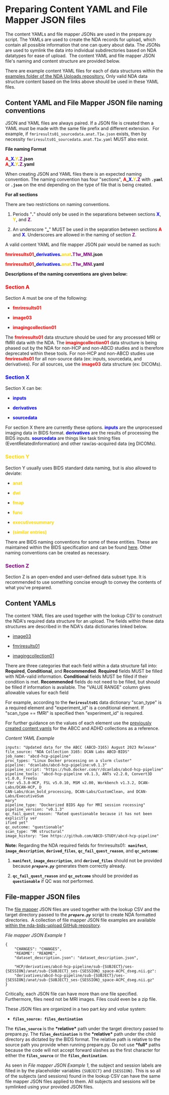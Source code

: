 # Preparing Content YAML and File Mapper JSON files

The content YAMLs and file mapper JSONs are used in the prepare.py
script. The YAMLs are used to create the NDA records for upload, which
contain all possible information that one can query about data. The
JSONs are used to symlink the data into individual subdirectories based
on NDA datatypes for ease of upload.  The content YAML and file mapper
JSON file's naming and content structure are provided below.

There are example content YAML files for each of data structures within the 
[examples folder of the NDA Uploads repository.](https://github.com/DCAN-Labs/nda-bids-upload/tree/main/examples)
Only valid NDA data structure content based on the
links above should be used in these YAML files.

## Content YAML and File Mapper JSON file naming conventions
JSON and YAML files are always paired. If a JSON file is created then a
YAML must be made with the same file prefix and different extension. 
For example, if `fmriresults01_sourcedata.anat.T1w.json` exists, then by
necessity `fmriresults01_sourcedata.anat.T1w.yaml` MUST also exist.

**File naming Format**

**<span style="color:red">A</span>_<span style="color:blue">X</span>.<span style="color:gold">Y</span>.<span style="color:purple">Z</span>.json**<br>
**<span style="color:red">A</span>_<span style="color:blue">X</span>.<span style="color:gold">Y</span>.<span style="color:purple">Z</span>.yaml**

When creating JSON and YAML files there is an expected naming
convention. The naming convention has four "sections", **<span style="color:red">A</span>_<span style="color:blue">X</span>.<span style="color:gold">Y</span>.<span style="color:purple">Z</span>** with
**`.yaml`** or **`.json`** on the end depending on the type of file that is
being created. 

**For all sections**

There are two restrictions on naming conventions.

1.  Periods "**.**" should only be used in the separations between sections **<span style="color:blue">X</span>**, **<span style="color:gold">Y</span>**, and **<span style="color:purple">Z</span>**.

2.  An underscore "**_**" MUST be used in the separation between sections **<span style="color:red">A</span>** and **<span style="color:blue">X</span>**. Underscores are allowed in the naming of section **<span style="color:purple">Z</span>**.

A valid content YAML and file mapper JSON pair would be named as such:

**<span style="color:red">fmriresults01</span>_<span style="color:blue">derivatives</span>.<span style="color:gold">anat</span>.<span style="color:purple">T1w_MNI</span>.json**

**<span style="color:red">fmriresults01</span>_<span style="color:blue">derivatives</span>.<span style="color:gold">anat</span>.<span style="color:purple">T1w_MNI</span>.yaml**

**Descriptions of the naming conventions are given below:**

### <span style="color:red">Section A</span>

Section A must be one of the following:

-   **<span style="color:red">fmriresults01</span>**

-   **<span style="color:red">image03</span>**

-   **<span style="color:red">imagingcollection01</span>**

The **<span style="color:red">fmriresults01</span>** data structure should be used for any processed
MRI or fMRI data with the NDA. The **<span style="color:red">imagingcollection01</span>** data
structure is being phased out by the NDA for non-HCP and non-ABCD
studies and is therefore deprecated within these
tools. For non-HCP and non-ABCD studies use **<span style="color:red">fmriresults01</span>** for all
non-source data (ex: inputs, sourcedata, and derivatives). For all
sources, use the **<span style="color:red">image03</span>** data structure (ex: DICOMs).

### <span style="color:blue">Section X</span>

Section X can be:

-   **<span style="color:blue">inputs</span>**

-   **<span style="color:blue">derivatives</span>**

-   **<span style="color:blue">sourcedata</span>**

For section X there are currently these options. **<span style="color:blue">inputs</span>** are the
unprocessed imaging data in BIDS format. **<span style="color:blue">derivatives</span>** are the results
of processing the BIDS inputs. **<span style="color:blue">sourcedata</span>** are things like task
timing files (EventRelatedInformation) and other raw/as-acquired data
(eg DICOMs).

### <span style="color:gold">Section Y</span>

Section Y usually uses BIDS standard data naming, but is also allowed to deviate:

-   **<span style="color:gold">anat</span>**

-   **<span style="color:gold">dwi</span>**

-   **<span style="color:gold">fmap</span>**

-   **<span style="color:gold">func</span>**

-   **<span style="color:gold">executivesummary</span>**

-   **<span style="color:gold">(similar entries)</span>**

There are BIDS naming conventions for some of these entities. These are
maintained within the BIDS specification and can be found
[here](https://bids-specification.readthedocs.io/en/stable/99-appendices/04-entity-table.html#magnetic-resonance-imaging).
Other naming conventions can be created as necessary.

### <span style="color:purple">Section Z</span>

Section Z is an open-ended and user-defined data subset type. It is recommended to
use something concise enough to convey the contents of what you've
prepared.

## Content YAMLs

The content YAML files are used together with the lookup CSV to
construct the NDA's required data structure for an upload. The fields
within these data structures are described in the NDA's data
dictionaries linked below.

-   [image03](https://nda.nih.gov/data_structure.html?short_name=image03)

-   [fmriresults01](https://nda.nih.gov/data_structure.html?short_name=fmriresults01)

-   [imagingcollection01](https://nda.nih.gov/data_structure.html?short_name=imagingcollection01)

There are three categories that each field within a data structure fall
into: **Required**, **Conditional**, and **Recommended**. 
**Required** fields MUST be filled with NDA-valid information. 
**Conditional** fields MUST be filled if their condition is met. 
**Recommended** fields do not need to be filled, but should be filled if information is available. The
"VALUE RANGE" column gives allowable values for each field

For example, according to the **`fmriresults01`** data dictionary
"scan_type" is a required element and "experiment_id" is a conditional
element. If "scan_type == fMRI" is specified then "experiment_id" is
required.

For further guidance on the values of each element use the 
[previously created content yamls](https://github.com/DCAN-Labs/nda-bids-upload/tree/main/examples) for the ABCC and ADHD collections as a reference. 

*Content YAML Example*

    inputs: "Updated data for the ABCC (ABCD-3165) August 2023 Release"
    file_source: "NDA Collection 3165: DCAN Labs ABCD-BIDS"
    job_name: "abcd-hcp-pipeline"
    proc_types: "Linux Docker processing on a slurm cluster"
    pipeline: "dcanlabs/abcd-hcp-pipeline:v0.1.3"
    pipeline_script: "https://hub.docker.com/r/dcanlabs/abcd-hcp-pipeline"
    pipeline_tools: "abcd-hcp-pipeline v0.1.3, ANTs v2.2.0, Convert3D v1.0.0, FreeSu
    rfer v5.3.0-HCP, FSL v5.0.10, MSM v2.00, Workbench v1.3.2, DCAN-Labs/DCAN-HCP, D
    CAN-Labs/dcan_bold_processing, DCAN-Labs/CustomClean, and DCAN-Labs/ExecutiveSum
    mary"
    pipeline_type: "Dockerized BIDS App for MRI session rocessing"
    pipeline_version: "v0.1.3"
    qc_fail_quest_reason: "Rated questionable because it has not been explicitly ver
    ified yet"
    qc_outcome: "questionable"
    scan_type: "MR structural"
    image_history: "See https://github.com/ABCD-STUDY/abcd-hcp-pipeline"

**Note:** Regarding the NDA required fields for fmriresults01: 
**`manifest`**, **`image_description`**, **`derived_files`**,
**`qc_fail_quest_reason`**, and **`qc_outcome`**:

1.  **`manifest`**, **`image_description`**, and **`derived_files`** should
    not be provided because ***`prepare.py`*** generates them correctly
    already.

2.  **`qc_fail_quest_reason`** and **`qc_outcome`** should be provided as
    **`questionable`** if QC was not performed.

## File-mapper JSON files

The [file mapper](https://github.com/DCAN-Labs/file-mapper) JSON
files are used together with the lookup CSV and the target directory
passed to the ***`prepare.py`*** script to create NDA formatted
directories.  A collection of file mapper JSON file examples are
available [within the nda-bids-upload GitHub repository](https://github.com/DCAN-Labs/nda-bids-upload/tree/master/examples/json).

*File mapper JSON Example 1*

```
{
    "CHANGES": "CHANGES",
    "README": "README",
    "dataset_description.json": "dataset_description.json",
    
    "HCP/derivatives/abcd-hcp-pipeline/sub-{SUBJECT}/ses-{SESSION}/anat/sub-{SUBJECT}_ses-{SESSION}_space-ACPC_dseg.nii.gz": 
    "derivatives/abcd-hcp-pipeline/sub-{SUBJECT}/ses-{SESSION}/anat/sub-{SUBJECT}_ses-{SESSION}_space-ACPC_dseg.nii.gz"
}
```

Critically, each JSON file can have more than one file specified.
Furthermore, files need not be MRI images. Files could even be a zip
file.

These JSON files are organized in a two part *key* and *value* system:

-   **`files_source: files_destination`**

The **`files_source`** is the **\*relative\*** path under the target
directory passed to prepare.py. The **`files_destination`** is the
**\*relative\*** path under the child directory as dictated by the BIDS
format. The relative path is relative to the source path you provide
when running prepare.py. Do not use **\*full\*** paths because the code
will not accept forward slashes as the first character for either the
**`files_source`** or the **`files_destination`**.

As seen in *File mapper JSON Example 1*, the subject and session labels
are filled in by the placeholder variables `{SUBJECT}` and `{SESSION}`. This
is so all of the subjects (and sessions) found in the lookup CSV can
have the same file mapper JSON files applied to them. All subjects and
sessions will be symlinked using your provided JSON files.